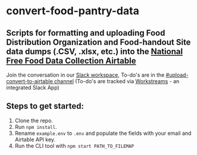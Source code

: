 # convert-food-pantry-data

## Scripts for formatting and uploading Food Distribution Organization and Food-handout Site data dumps (.CSV, .xlsx, etc.) into the [National Free Food Data Collection Airtable](https://airtable.com/invite/l?inviteId=invgFbPkoS2sXfYoi&inviteToken=edaa3e00328ce2a8c0bf160c51210a071c06da6edb6b79e06773b6c1063bd325)

Join the conversation in our [Slack workspace](https://join.slack.com/t/covid-basic-needs), To-do's are in the [#upload-convert-to-airtable channel](https://covid-basic-needs.slack.com/archives/C0120CGRABV) (To-do's are tracked via [Workstreams](workstreams.ai) - an integrated Slack App)


## Steps to get started:
1. Clone the repo.
2. Run `npm install`.
3. Rename `example.env` to `.env` and populate the fields with your email and Airtable API key.
4. Run the CLI tool with `npm start PATH_TO_FILEMAP`
